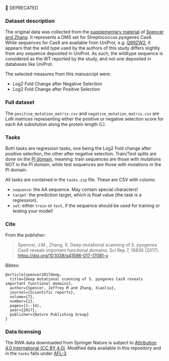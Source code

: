 🔴 DEPRECATED

### Dataset description

The original data was collected from the [supplementary material](https://static-content.springer.com/esm/art%3A10.1038%2Fs41598-017-17081-y/MediaObjects/41598_2017_17081_MOESM2_ESM.xlsx) of [Spencer and Zhang](https://www.nature.com/articles/s41598-017-17081-y).
It represents a DMS set for Streptococcus pyogenes Cas9. While sequences for Cas9 are available from UniProt, e.g. [Q99ZW2](https://www.uniprot.org/uniprot/Q99ZW2), it appears that the wild type used by the authors of this study differs slightly from any sequence deposited in UniProt.
As such, the wildtype sequence is considered as the WT reported by the study, and not one deposited in databases like UniProt.

The selected measures from this manuscript were:
- Log2 Fold Change after Negative Selection
- Log2 Fold Change after Positive Selection


### Full dataset

The `positive_mutation_matrix.csv` and `negative_mutation_matrix.csv` are LxN matrices representing either the positive or negative selection score for each AA subsitution along the protein length (L).

### Tasks

Both tasks are regression tasks, one being the Log2 Fold change after positive selection, the other after negative selection. 
Train/Test splits are done on the [PI domain](https://pfam.xfam.org/family/PF16595), meaning: train sequences are those with mutations NOT in the PI domain, while test sequences are those with mutations in the PI domain.


All tasks are contained in the `tasks.zip` file. These are CSV with colums:

- `sequence`: the AA sequence. May contain special characters!
- `target`: the prediction target, which is float value (the task is a regression).
- `set`: either `train` or `test`, if the sequence should be used for training or testing your model!

### Cite
From the publisher:
> Spencer, J.M., Zhang, X. Deep mutational scanning of S. pyogenes Cas9 reveals important functional domains. Sci Rep 7, 16836 (2017). https://doi.org/10.1038/s41598-017-17081-y


Bibtex:
```
@article{spencer2017deep,
  title={Deep mutational scanning of S. pyogenes Cas9 reveals important functional domains},
  author={Spencer, Jeffrey M and Zhang, Xiaoliu},
  journal={Scientific reports},
  volume={7},
  number={1},
  pages={1--14},
  year={2017},
  publisher={Nature Publishing Group}
}
```

### Data licensing

The RWA data downloaded from Springer Nature is subject to [Attribution 4.0 International (CC BY 4.0)](https://creativecommons.org/licenses/by/4.0/).
Modified data available in this repository and in the `tasks` falls under [AFL-3](https://opensource.org/licenses/AFL-3.0).